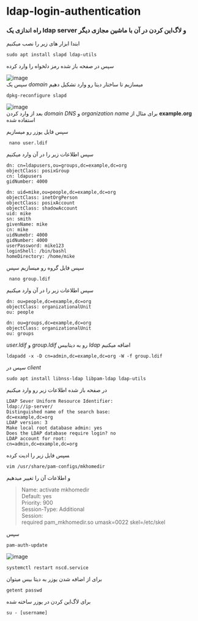 # ldap-login-authentication
### راه اندازی یک ldap server و لاگ‌این کردن در آن با ماشین مجازی دیگر
ابتدا ابزار های زیر را نصب میکنیم
 ``` 
 sudo apt install slapd ldap-utils
 ```   
   سپس در صفحه باز شده رمز دلخواه را وارد کرده   
      
         
           
           

![image](https://user-images.githubusercontent.com/88885103/186495468-9ac0f27d-32d4-44a7-b334-85c74ae7a349.png)   
سپس یک 
*domain*
میسازیم تا ساختار دیتا رو وارد تشکیل دهیم

```
dpkg-reconfigure slapd 
```
 ![image](https://user-images.githubusercontent.com/88885103/186496920-2246db6a-876b-4c2a-ad6f-9c7671aba962.png)   
 بعد از وارد کردن
 *domain DNS*
 و 
 *organization name*
 برای مثال از 
 **example.org**
 استفاده شده   
 
 سپس فایل یوزر رو میسازیم

 
```
 nano user.ldif
```   
سپس اطلاعات زیر را در آن وارد میکنیم
```
dn: cn=ldapusers,ou=groups,dc=example,dc=org
objectClass: posixGroup
cn: ldapusers
gidNumber: 4000

dn: uid=mike,ou=people,dc=example,dc=org
objectClass: inetOrgPerson
objectClass: posixAccount
objectClass: shadowAccount
uid: mike
sn: smith
givenName: mike
cn: mike
uidNumebr: 4000
gidNumber: 4000
userPassword: mike123
loginShell: /bin/bashl
homeDirectory: /home/mike
```   
سپس فایل گروه رو میسازیم
سپس 
```
 nano group.ldif
```   
سپس اطلاعات زیر را در آن وارد میکنیم


```
dn: ou=people,dc=example,dc=org
objectClass: organizationalUnit
ou: people

dn: ou=groups,dc=example,dc=org
objectClass: organizationalUnit
ou: groups
```
 
*user.ldif*
و
*group.ldif*
رو به دیتابیس 
*ldap* 
اضافه میکنیم
```
ldapadd -x -D cn=admin,dc=example,dc=org -W -f group.ldif 
``` 
سپس در 
*client*
``` 
sudo apt install libnss-ldap libpam-ldap ldap-utils
```
در صفحه باز شده 
اطلاعات زیر رو وارد میکنیم

```
LDAP Sever Uniform Resource Identifier: 
ldap://ip-server/
Distinguished name of the search base: 
dc=example,dc=org
LDAP version: 3
Make local root database admin: yes
Does the LDAP database require login? no
LDAP account for root: 
cn=admin,dc=example,dc=org
```

‍‍سپس فایل زیر  را ادیت کرده 
```
vim /usr/share/pam-configs/mkhomedir
```
و اطلاعات آن را تغییر میدهیم

> Name: activate mkhomedir   
Default: yes    
Priority: 900    
Session-Type: Additional    
Session:     
  required pam_mkhomedir.so umask=0022 skel=/etc/skel     
  
  
سپس   
 

```
pam-auth-update
```   
![image](https://user-images.githubusercontent.com/88885103/186518515-d073e80a-6ff3-4048-8d8d-8081e00de96f.png)
  
  
  ```
  systemctl restart nscd.service
  ```  
  برای از اضافه شدن یوزر به دیتا بیس میتوان
  ```
  getent passwd  
 ```   
   برای لاگ‌این کردن در یوزر ساخته شده 
   
   
 ``` 
 su - [username]
``` 
  


